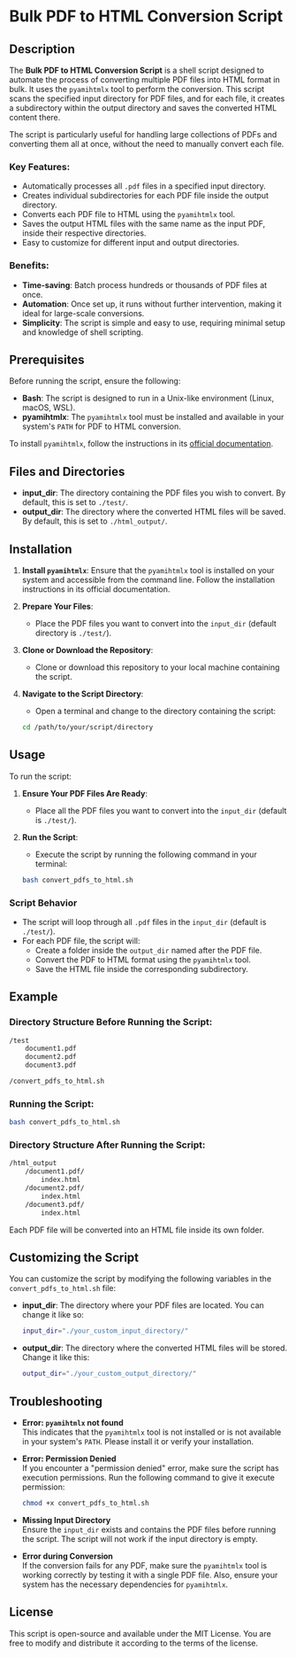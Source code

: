 # Bulk PDF to HTML Conversion Script

## Description

The **Bulk PDF to HTML Conversion Script** is a shell script designed to automate the process of converting multiple PDF files into HTML format in bulk. It uses the `pyamihtmlx` tool to perform the conversion. This script scans the specified input directory for PDF files, and for each file, it creates a subdirectory within the output directory and saves the converted HTML content there. 

The script is particularly useful for handling large collections of PDFs and converting them all at once, without the need to manually convert each file.

### Key Features:
- Automatically processes all `.pdf` files in a specified input directory.
- Creates individual subdirectories for each PDF file inside the output directory.
- Converts each PDF file to HTML using the `pyamihtmlx` tool.
- Saves the output HTML files with the same name as the input PDF, inside their respective directories.
- Easy to customize for different input and output directories.

### Benefits:
- **Time-saving**: Batch process hundreds or thousands of PDF files at once.
- **Automation**: Once set up, it runs without further intervention, making it ideal for large-scale conversions.
- **Simplicity**: The script is simple and easy to use, requiring minimal setup and knowledge of shell scripting.

## Prerequisites

Before running the script, ensure the following:

- **Bash**: The script is designed to run in a Unix-like environment (Linux, macOS, WSL).
- **pyamihtmlx**: The `pyamihtmlx` tool must be installed and available in your system's `PATH` for PDF to HTML conversion.

To install `pyamihtmlx`, follow the instructions in its [official documentation](https://pypi.org/project/pyamihtmlx/).

## Files and Directories

- **input_dir**: The directory containing the PDF files you wish to convert. By default, this is set to `./test/`.
- **output_dir**: The directory where the converted HTML files will be saved. By default, this is set to `./html_output/`.

## Installation

1. **Install `pyamihtmlx`**: Ensure that the `pyamihtmlx` tool is installed on your system and accessible from the command line. Follow the installation instructions in its official documentation.
   
2. **Prepare Your Files**:
   - Place the PDF files you want to convert into the `input_dir` (default directory is `./test/`).
   
3. **Clone or Download the Repository**:
   - Clone or download this repository to your local machine containing the script.

4. **Navigate to the Script Directory**:
   - Open a terminal and change to the directory containing the script:

   ```bash
   cd /path/to/your/script/directory
   ```

## Usage

To run the script:

1. **Ensure Your PDF Files Are Ready**:
   - Place all the PDF files you want to convert into the `input_dir` (default is `./test/`).
   
2. **Run the Script**:
   - Execute the script by running the following command in your terminal:

   ```bash
   bash convert_pdfs_to_html.sh
   ```

### Script Behavior

- The script will loop through all `.pdf` files in the `input_dir` (default is `./test/`).
- For each PDF file, the script will:
  - Create a folder inside the `output_dir` named after the PDF file.
  - Convert the PDF to HTML format using the `pyamihtmlx` tool.
  - Save the HTML file inside the corresponding subdirectory.

## Example

### Directory Structure Before Running the Script:

```bash
/test
    document1.pdf
    document2.pdf
    document3.pdf

/convert_pdfs_to_html.sh
```

### Running the Script:

```bash
bash convert_pdfs_to_html.sh
```

### Directory Structure After Running the Script:

```bash
/html_output
    /document1.pdf/
        index.html
    /document2.pdf/
        index.html
    /document3.pdf/
        index.html
```

Each PDF file will be converted into an HTML file inside its own folder.

## Customizing the Script

You can customize the script by modifying the following variables in the `convert_pdfs_to_html.sh` file:

- **input_dir**: The directory where your PDF files are located. You can change it like so:

  ```bash
  input_dir="./your_custom_input_directory/"
  ```

- **output_dir**: The directory where the converted HTML files will be stored. Change it like this:

  ```bash
  output_dir="./your_custom_output_directory/"
  ```

## Troubleshooting

- **Error: `pyamihtmlx` not found**  
  This indicates that the `pyamihtmlx` tool is not installed or is not available in your system's `PATH`. Please install it or verify your installation.

- **Error: Permission Denied**  
  If you encounter a "permission denied" error, make sure the script has execution permissions. Run the following command to give it execute permission:

  ```bash
  chmod +x convert_pdfs_to_html.sh
  ```

- **Missing Input Directory**  
  Ensure the `input_dir` exists and contains the PDF files before running the script. The script will not work if the input directory is empty.

- **Error during Conversion**  
  If the conversion fails for any PDF, make sure the `pyamihtmlx` tool is working correctly by testing it with a single PDF file. Also, ensure your system has the necessary dependencies for `pyamihtmlx`.

## License

This script is open-source and available under the MIT License. You are free to modify and distribute it according to the terms of the license.
```

